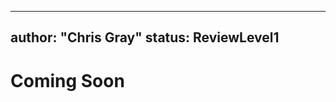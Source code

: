 ______________________________________________________________________

## author: "Chris Gray" status: ReviewLevel1

# Coming Soon

